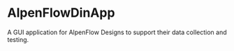 # AlpenFlowDinApp
A GUI application for AlpenFlow Designs to support their data collection and testing. 

